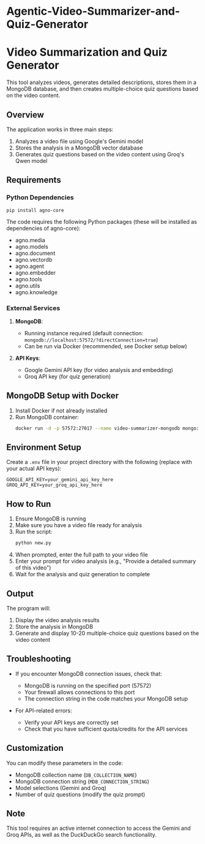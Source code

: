 # Agentic-Video-Summarizer-and-Quiz-Generator
# Video Summarization and Quiz Generator

This tool analyzes videos, generates detailed descriptions, stores them in a MongoDB database, and then creates multiple-choice quiz questions based on the video content.

## Overview

The application works in three main steps:
1. Analyzes a video file using Google's Gemini model
2. Stores the analysis in a MongoDB vector database
3. Generates quiz questions based on the video content using Groq's Qwen model

## Requirements

### Python Dependencies

```
pip install agno-core
```

The code requires the following Python packages (these will be installed as dependencies of agno-core):
- agno.media
- agno.models
- agno.document
- agno.vectordb
- agno.agent
- agno.embedder
- agno.tools
- agno.utils
- agno.knowledge

### External Services

1. **MongoDB**:
   - Running instance required (default connection: `mongodb://localhost:57572/?directConnection=true`)
   - Can be run via Docker (recommended, see Docker setup below)

2. **API Keys**:
   - Google Gemini API key (for video analysis and embedding)
   - Groq API key (for quiz generation)

## MongoDB Setup with Docker

1. Install Docker if not already installed
2. Run MongoDB container:
   ```bash
   docker run -d -p 57572:27017 --name video-summarizer-mongodb mongo:latest
   ```

## Environment Setup

Create a `.env` file in your project directory with the following (replace with your actual API keys):

```
GOOGLE_API_KEY=your_gemini_api_key_here
GROQ_API_KEY=your_groq_api_key_here
```

## How to Run

1. Ensure MongoDB is running
2. Make sure you have a video file ready for analysis
3. Run the script:
   ```bash
   python new.py
   ```
4. When prompted, enter the full path to your video file
5. Enter your prompt for video analysis (e.g., "Provide a detailed summary of this video")
6. Wait for the analysis and quiz generation to complete

## Output

The program will:
1. Display the video analysis results
2. Store the analysis in MongoDB
3. Generate and display 10-20 multiple-choice quiz questions based on the video content

## Troubleshooting

- If you encounter MongoDB connection issues, check that:
  - MongoDB is running on the specified port (57572)
  - Your firewall allows connections to this port
  - The connection string in the code matches your MongoDB setup

- For API-related errors:
  - Verify your API keys are correctly set
  - Check that you have sufficient quota/credits for the API services

## Customization

You can modify these parameters in the code:
- MongoDB collection name (`DB_COLLECTION_NAME`)
- MongoDB connection string (`MDB_CONNECTION_STRING`)
- Model selections (Gemini and Groq)
- Number of quiz questions (modify the quiz prompt)

## Note

This tool requires an active internet connection to access the Gemini and Groq APIs, as well as the DuckDuckGo search functionality.

